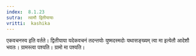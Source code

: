 ```yaml
---
index:  8.1.23
sutra:  त्वामौ द्वितीयायाः
vritti:  kashika 
---
```


एकवचनस्य इति वर्तते। द्वितीयाया यदेकवचनं तदन्तयोः युष्मदस्मदोः यथासङ्ख्यम् त्वा मा इत्येतौ आदेशौ भवतः। ग्रामस्त्वा पश्यति। ग्रामो मा पश्यति।


